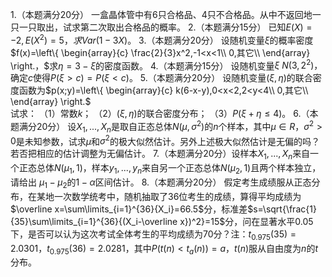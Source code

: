 1.（本题满分20分）
 一盒晶体管中有$6$只合格品、$4$只不合格品。从中不返回地一只一只取出，试求第二次取出合格品的概率。
 2.（本题满分15分）
 已知$E(X)=-2,E(X^2)=5，求Var(1-3X)。$
 3.（本题满分20分）
 设随机变量$\xi$的概率密度$f(x)=\left\{ 	\begin{array}{c} 		\frac{2}{3}x^2,-1<x<1\\ 		0,其它\\ 	\end{array} \right.，$求$\eta=3-\xi$的密度函数。
 4.（本题满分15分）
 设随机变量$\xi~N(3,2^2)，$确定$c$使得$P(\xi>c)=P(\xi<c)。$
 5.（本题满分20分）
 设随机变量$(\xi,\eta)$的联合密度函数为$p(x;y)=\left\{ 	\begin{array}{c} 		k(6-x-y),0<x<2,2<y<4\\ 		0,其它\\ 	\end{array} \right.$<br />试求：
 （1）常数$k；$
 （2）$(\xi,\eta)$的联合密度分布；
 （3）$P(\xi+\eta\leq4)。$
 6.（本题满分20分）
 设$X_1,...,X_n$是取自正态总体$N(\mu,\sigma^2)$的$n$个样本，其中$\mu\in R，\sigma^2>0$是未知参数，试求$\mu$和$\sigma^2$的极大似然估计。另外上述极大似然估计是无偏的吗？若否把相应的估计调整为无偏估计。
 7.（本题满分20分）设样本$X_1,...,X_n$来自一个正态总体$N(\mu_1,1)，$样本$y_1,...,y_n$来自另一个正态总体$N(\mu_2,1)$且两个样本独立，请给出 $\mu_1-\mu_2$的$1-\alpha$区间估计。
 8.（本题满分20分）
 假定考生成绩服从正态分布，在某地一次数学统考中，随机抽取了$36$位考生的成绩，算得平均成绩为$\overline x=\sum\limits_{i=1}^{36}{X_i}=66.5$分，标准差$s=\sqrt{\frac{1}{35}\sum\limits_{i=1}^{36}{(X_i-\overline x})^2}=15$分，问在显著水平$0.05$下，是否可以认为这次考试全体考生的平均成绩为$70$分？注：$t_{0.975}(35)=2.0301，t_{0.975}(36)=2.0281，$其中$P(t(n)<t_a(n)) =a，t(n)$服从自由度为$n$的$t$分布。
 
